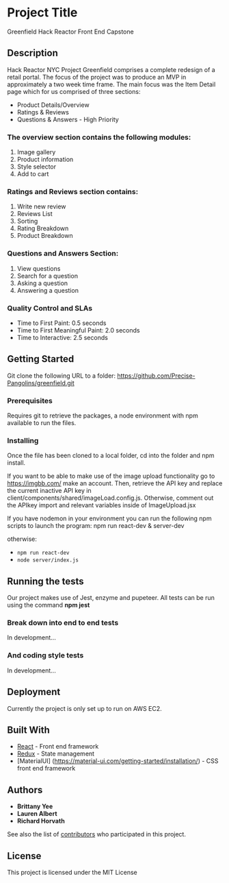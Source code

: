 # Project Title

Greenfield Hack Reactor Front End Capstone

## Description
Hack Reactor NYC Project Greenfield comprises a complete redesign of a retail portal. The focus of the project was to produce an MVP in approximately a two week time frame. The main focus was the Item Detail page which for us comprised of three sections: 
  - Product Details/Overview 
  - Ratings & Reviews 
  - Questions & Answers - High Priority

### The overview section contains the following modules:
1. Image gallery 
2. Product information
3. Style selector
4. Add to cart

### Ratings and Reviews section contains:
1. Write new review
2. Reviews List
3. Sorting 
4. Rating Breakdown
5. Product Breakdown

### Questions and Answers Section:
1. View questions
2. Search for a question
3. Asking a question
4. Answering a question

### Quality Control and SLAs
  - Time to First Paint: 0.5 seconds
  - Time to First Meaningful Paint: 2.0 seconds
  - Time to Interactive: 2.5 seconds

## Getting Started

Git clone the following URL to a folder: https://github.com/Precise-Pangolins/greenfield.git

### Prerequisites

Requires git to retrieve the packages, a node environment with npm available to run the files. 

### Installing
Once the file has been cloned to a local folder, cd into the folder and npm install. 

If you want to be able to make use of the image upload functionality go to https://imgbb.com/ make an account. Then, retrieve the API key and replace the current inactive API key in client/components/shared/imageLoad.config.js. 
Otherwise, comment out the APIkey import and relevant variables inside of ImageUpload.jsx


If you have nodemon in your environment you can run the following npm scripts to launch the program:
npm run react-dev & server-dev

otherwise:
- `npm run react-dev` 
- `node server/index.js`


## Running the tests

Our project makes use of Jest, enzyme and pupeteer. All tests can be run using the command **npm jest**

### Break down into end to end tests

In development...

### And coding style tests

In development...

## Deployment

Currently the project is only set up to run on AWS EC2. 


## Built With

* [React](https://github.com/Precise-Pangolins/greenfield/graphs/contributors) - Front end framework 
* [Redux](https://redux.js.org/introduction/getting-started) - State management
* [MaterialUI] (https://material-ui.com/getting-started/installation/) - CSS front end framework


## Authors

 - **Brittany Yee** 
 - **Lauren Albert**
 - **Richard Horvath**

See also the list of [contributors](https://github.com/Precise-Pangolins/greenfield/graphs/contributors) who participated in this project.

## License

This project is licensed under the MIT License


